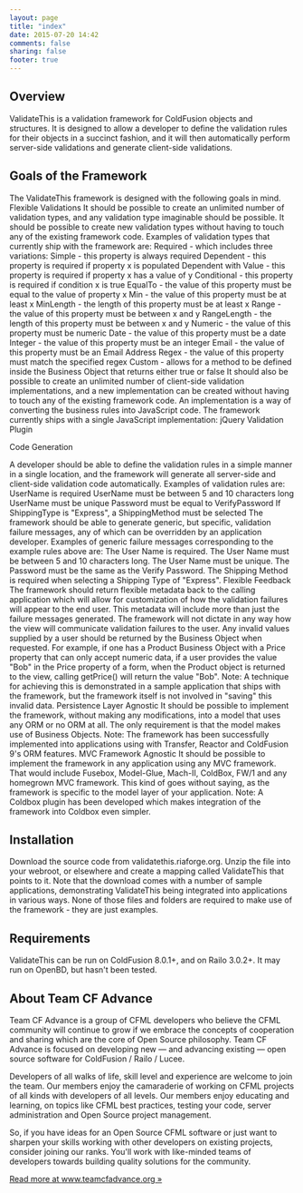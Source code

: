 ```yaml
---
layout: page
title: "index"
date: 2015-07-20 14:42
comments: false
sharing: false
footer: true
---
```


Overview
---
ValidateThis is a validation framework for ColdFusion objects and structures. It is designed to allow a developer to define the validation rules for their objects in a succinct fashion, and it will then automatically perform server-side validations and generate client-side validations.

Goals of the Framework
---
The ValidateThis framework is designed with the following goals in mind.
Flexible Validations
It should be possible to create an unlimited number of validation types, and any validation type imaginable should be possible. It should be possible to create new validation types without having to touch any of the existing framework code. Examples of validation types that currently ship with the framework are:
Required - which includes three variations:
Simple - this property is always required
Dependent - this property is required if property x is populated
Dependent with Value - this property is required if property x has a value of y
Conditional - this property is required if condition x is true
EqualTo - the value of this property must be equal to the value of property x
Min - the value of this property must be at least x
MinLength - the length of this property must be at least x
Range - the value of this property must be between x and y
RangeLength - the length of this property must be between x and y
Numeric - the value of this property must be numeric
Date - the value of this property must be a date
Integer - the value of this property must be an integer
Email - the value of this property must be an Email Address
Regex - the value of this property must match the specified regex
Custom - allows for a method to be defined inside the Business Object that returns either true or false
It should also be possible to create an unlimited number of client-side validation implementations, and a new implementation can be created without having to touch any of the existing framework code. An implementation is a way of converting the business rules into JavaScript code. The framework currently ships with a single JavaScript implementation:
jQuery Validation Plugin

Code Generation

A developer should be able to define the validation rules in a simple manner in a single location, and the framework will generate all server-side and client-side validation code automatically. Examples of validation rules are:
UserName is required
UserName must be between 5 and 10 characters long
UserName must be unique
Password must be equal to VerifyPassword
If ShippingType is "Express", a ShippingMethod must be selected
The framework should be able to generate generic, but specific, validation failure messages, any of which can be overridden by an application developer. Examples of generic failure messages corresponding to the example rules above are:
The User Name is required.
The User Name must be between 5 and 10 characters long.
The User Name must be unique.
The Password must be the same as the Verify Password.
The Shipping Method is required when selecting a Shipping Type of "Express".
Flexible Feedback
The framework should return flexible metadata back to the calling application which will allow for customization of how the validation failures will appear to the end user. This metadata will include more than just the failure messages generated. The framework will not dictate in any way how the view will communicate validation failures to the user.
Any invalid values supplied by a user should be returned by the Business Object when requested. For example, if one has a Product Business Object with a Price property that can only accept numeric data, if a user provides the value "Bob" in the Price property of a form, when the Product object is returned to the view, calling getPrice() will return the value "Bob". Note: A technique for achieving this is demonstrated in a sample application that ships with the framework, but the framework itself is not involved in "saving" this invalid data.
Persistence Layer Agnostic
It should be possible to implement the framework, without making any modifications, into a model that uses any ORM or no ORM at all. The only requirement is that the model makes use of Business Objects. Note: The framework has been successfully implemented into applications using with Transfer, Reactor and ColdFusion 9's ORM features.
MVC Framework Agnostic
It should be possible to implement the framework in any application using any MVC framework. That would include Fusebox, Model-Glue, Mach-II, ColdBox, FW/1 and any homegrown MVC framework. This kind of goes without saying, as the framework is specific to the model layer of your application. Note: A Coldbox plugin has been developed which makes integration of the framework into Coldbox even simpler.

Installation
---
Download the source code from validatethis.riaforge.org.
Unzip the file into your webroot, or elsewhere and create a mapping called ValidateThis that points to it.
Note that the download comes with a number of sample applications, demonstrating ValidateThis being integrated into applications in various ways. None of those files and folders are required to make use of the framework - they are just examples.

Requirements
---
ValidateThis can be run on ColdFusion 8.0.1+, and on Railo 3.0.2+. It may run on OpenBD, but hasn't been tested.


About Team CF Advance
---
Team CF Advance is a group of CFML developers who believe the CFML community will continue to grow if we embrace the concepts of cooperation and sharing which are the core of Open Source philosophy. Team CF Advance is focused on developing new — and advancing existing — open source software for ColdFusion / Railo / Lucee.

Developers of all walks of life, skill level and experience are welcome to join the team. Our members enjoy the camaraderie of working on CFML projects of all kinds with developers of all levels. Our members enjoy educating and learning, on topics like CFML best practices, testing your code, server administration and Open Source project management.

So, if you have ideas for an Open Source CFML software or just want to sharpen your skills working with other developers on existing projects, consider joining our ranks. You'll work with like-minded teams of developers towards building quality solutions for the community.

[Read more at www.teamcfadvance.org &raquo;](http://teamcfadvance.org/)
